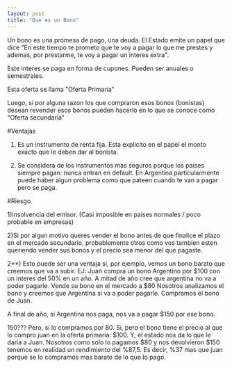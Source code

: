 ```yaml
---
layout: post
title: "Que es un Bono"
---
```


Un bono es una promesa de pago, una deuda. El Estado emite un papel que dice "En este tiempo te prometo que te voy a pagar lo que me prestes y ademas, por prestarme, te voy a pagar un interes extra". 

Este interes se paga en forma de cupones. Pueden ser anuales o semestrales. 

Esta oferta se llama "Oferta Primaria"

Luego, si por alguna razon los que compraron esos bonos (bonistas) desean revender esos bonos pueden hacerlo en lo que se conoce como "Oferta secundaria"

#Ventajas

1) Es un instrumento de renta fija. Esta explicito en el papel el monto exacto que le deben dar al bonista.

2) Se considera de los instrumentos mas seguros porque los paises siempre pagan: nunca entran en default. En Argentina particularmente puede haber algun problema como que pateen cuando te van a pagar pero se paga.

#Riesgo

1)Insolvencia del emisor. (Casi imposible en paises normales / poco probable en empresas)

2)Si por algun motivo queres vender el bono antes de que finalice el plazo en el mercado secundario, probablemente otros como vos tambien esten queriendo vender sus bonos y el precio sea menor del que pagaste. 

2**) Esto puede ser una ventaja si, por ejemplo, vemos un bono barato que creemos que va a subir. 
EJ: Juan compra un bono Argentino por $100 con un interes del 50% en un año.
A mitad de año cree que argentina no va a poder pagarle.
Vende su bono en el mercado a $80
Nosotros analizamos el bono y creemos que Argentina si va a poder pagarle. Compramos el bono de Juan.

A final de año, si Argentina nos paga, nos va a pagar $150 por ese bono. 

150??? Pero, si lo compramos por 80. Si, pero el bono tiene el precio al que lo compro juan en la oferta primaria: $100. Y, el estado nos da lo que le daria a Juan. Nosotros como solo lo pagamos $80 y nos devolvieron $150 tenemos en realidad un rendimiento del %87,5. Es decir, %37 mas que juan porque se lo compramos mas barato de lo que lo pago.